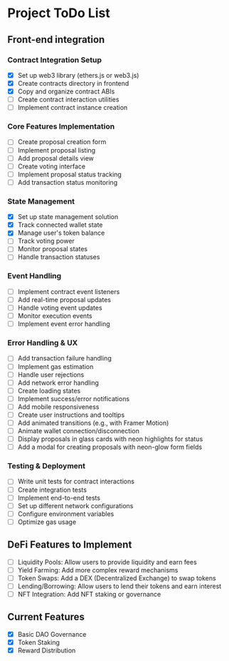 # Project ToDo List

## Front-end integration

### Contract Integration Setup

- [x] Set up web3 library (ethers.js or web3.js)
- [x] Create contracts directory in frontend
- [x] Copy and organize contract ABIs
- [ ] Create contract interaction utilities
- [ ] Implement contract instance creation

### Core Features Implementation

- [ ] Create proposal creation form
- [ ] Implement proposal listing
- [ ] Add proposal details view
- [ ] Create voting interface
- [ ] Implement proposal status tracking
- [ ] Add transaction status monitoring

### State Management

- [x] Set up state management solution
- [x] Track connected wallet state
- [x] Manage user's token balance
- [ ] Track voting power
- [ ] Monitor proposal states
- [ ] Handle transaction statuses

### Event Handling

- [ ] Implement contract event listeners
- [ ] Add real-time proposal updates
- [ ] Handle voting event updates
- [ ] Monitor execution events
- [ ] Implement event error handling

### Error Handling & UX

- [ ] Add transaction failure handling
- [ ] Implement gas estimation
- [ ] Handle user rejections
- [ ] Add network error handling
- [ ] Create loading states
- [ ] Implement success/error notifications
- [ ] Add mobile responsiveness
- [ ] Create user instructions and tooltips
- [ ] Add animated transitions (e.g., with Framer Motion)
- [ ] Animate wallet connection/disconnection
- [ ] Display proposals in glass cards with neon highlights for status
- [ ] Add a modal for creating proposals with neon-glow form fields

### Testing & Deployment

- [ ] Write unit tests for contract interactions
- [ ] Create integration tests
- [ ] Implement end-to-end tests
- [ ] Set up different network configurations
- [ ] Configure environment variables
- [ ] Optimize gas usage

## DeFi Features to Implement

- [ ] Liquidity Pools: Allow users to provide liquidity and earn fees
- [ ] Yield Farming: Add more complex reward mechanisms
- [ ] Token Swaps: Add a DEX (Decentralized Exchange) to swap tokens
- [ ] Lending/Borrowing: Allow users to lend their tokens and earn interest
- [ ] NFT Integration: Add NFT staking or governance

## Current Features

- [x] Basic DAO Governance
- [x] Token Staking
- [x] Reward Distribution
